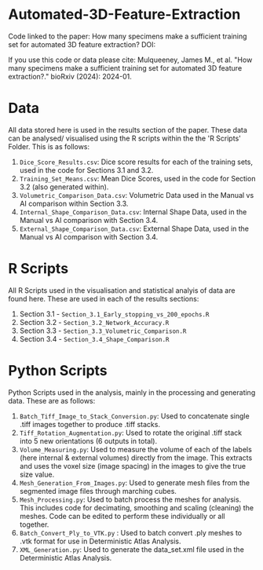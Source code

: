 # Automated-3D-Feature-Extraction
Code linked to the paper: How many specimens make a sufficient training set for automated 3D feature extraction? DOI:

If you use this code or data please cite: Mulqueeney, James M., et al. "How many specimens make a sufficient training set for automated 3D feature extraction?." bioRxiv (2024): 2024-01.

# Data 
All data stored here is used in the results section of the paper. These data can be analysed/ visualised using the R scripts within the the 'R Scripts' Folder. This is as follows:

1. `Dice_Score_Results.csv`: Dice score results for each of the training sets, used in the code for Sections 3.1 and 3.2.
2. `Training_Set_Means.csv`: Mean Dice Scores, used in the code for Section 3.2 (also generated within).
3. `Volumetric_Comparison_Data.csv`: Volumetric Data used in the Manual vs AI comparison within Section 3.3. 
4. `Internal_Shape_Comparison_Data.csv`: Internal Shape Data, used in the Manual vs AI comparison with Section 3.4.
5. `External_Shape_Comparison_Data.csv`: External Shape Data, used in the Manual vs AI comparison with Section 3.4.

# R Scripts 
All R Scripts used in the visualisation and statistical analyis of data are found here. These are used in each of the results sections: 

1. Section 3.1 - `Section_3.1_Early_stopping_vs_200_epochs.R`
2. Section 3.2 - `Section_3.2_Network_Accuracy.R`
3. Section 3.3 - `Section_3.3_Volumetric_Comparison.R` 
4. Section 3.4 - `Section_3.4_Shape_Comparison.R`

# Python Scripts 
Python Scripts used in the analysis, mainly in the processing and generating data. These are as follows: 

1. `Batch_Tiff_Image_to_Stack_Conversion.py`: Used to concatenate single .tiff images together to produce .tiff stacks. 
2. `Tiff_Rotation_Augmentation.py`: Used to rotate the original .tiff stack into 5 new orientations (6 outputs in total).
3. `Volume_Measuring.py`: Used to measure the volume of each of the labels (here internal & external volumes) directly from the image. This extracts and uses the voxel size (image spacing) in the images to give the true size value. 
4. `Mesh_Generation_From_Images.py`: Used to generate mesh files from the segmented image files through marching cubes.
5. `Mesh_Processing.py`: Used to batch process the meshes for analysis. This includes code for decimating, smoothing and scaling (cleaning) the meshes. Code can be edited to perform these individually or all together.
6. `Batch_Convert_Ply_to_VTK.py` : Used to batch convert .ply meshes to .vtk format for use in Deterministic Atlas Analysis.
7. `XML_Generation.py`: Used to generate the data_set.xml file used in the Deterministic Atlas Analysis. 
